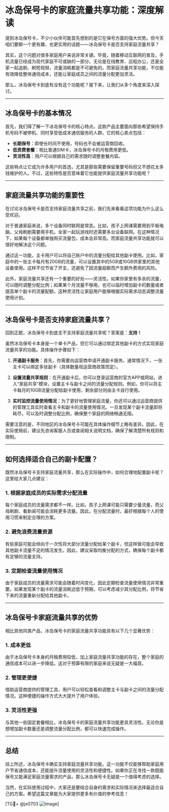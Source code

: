 # 冰岛保号卡的家庭流量共享功能：深度解读

提到冰岛保号卡，不少小伙伴可能首先想到的是它在保号方面的强大优势。但今天咱们要聊一个更有趣、也更实用的话题——冰岛保号卡是否支持家庭流量共享？

其实，这个问题对很多家庭用户来说非常关键。毕竟，随着移动互联网的普及，手机流量已经成为现代家庭不可或缺的一部分。无论是在线教育、远程办公，还是全家一起追剧、刷短视频，流量消耗都是不可避免的。而家庭流量共享功能，不仅能有效降低整体通信成本，还能让家庭成员之间的流量分配更加灵活。

那么，冰岛保号卡到底有没有这个功能呢？接下来，让我们从多个角度来深入探讨。

---

## 冰岛保号卡的基本情况

首先，我们得了解一下冰岛保号卡的核心特点。这款产品主要面向那些希望保持手机号码不被停机、同时享受低成本通信服务的人群。它的核心卖点包括：

- **长期保号**：即使长时间不使用，号码也不会被运营商回收。
- **低资费套餐**：相比普通SIM卡，冰岛保号卡的月租费用更低。
- **灵活性高**：用户可以根据自己的需求随时调整套餐内容。

这些特点让它成为许多用户的首选，尤其是那些需要保留重要号码但又不想花太多钱维护的人。不过，这些特性是否意味着它也能提供家庭流量共享功能呢？

---

## 家庭流量共享功能的重要性

在讨论冰岛保号卡是否支持家庭流量共享之前，我们先来看看这项功能为什么这么受欢迎。

对于普通家庭来说，多个设备同时联网是常态。比如，孩子上网课需要用到平板电脑，父母刷剧需要用手机，全家一起玩游戏时还需要多台设备联网。在这种情况下，如果每个设备都单独购买流量包，成本会非常高。而家庭流量共享功能就可以很好地解决这个问题。

通过这一功能，主卡用户可以将自己账户中的流量分配给其他副卡使用。比如，家庭中的一张主卡每月有20GB的流量，可以设置其中的5GB或10GB供家里的其他设备使用。这样不仅节省了开支，还避免了因流量超额而产生额外费用的风险。

此外，家庭流量共享还有一个重要的好处——灵活性。如果你家里有多余的流量，可以随时调整分配比例；如果某个月流量不够用，也可以临时增加副卡的数量或者提高单个副卡的流量配额。这种灵活性让家庭用户能够根据实际需求动态调整流量使用计划。

---

## 冰岛保号卡是否支持家庭流量共享？

回到正题，冰岛保号卡到底支不支持家庭流量共享呢？答案是：**支持！**

虽然冰岛保号卡本身是一个单卡产品，但它可以通过绑定其他副卡的方式实现家庭流量共享的功能。具体操作步骤如下：

1. **开通副卡服务**：首先，你需要向运营商申请开通副卡服务。通常情况下，一张主卡可以绑定多张副卡（具体数量视运营商政策而定）。
   
2. **设置流量共享规则**：在开通副卡后，你可以登录运营商的官方APP或网站，进入“家庭共享”模块，设置主卡与副卡之间的流量分配规则。例如，你可以将主卡每月的10GB流量分配给副卡使用，剩余部分则由主卡自行使用。

3. **实时监控流量使用情况**：为了更好地管理家庭流量，你还可以通过运营商提供的管理工具实时查看主卡和副卡的流量使用情况。一旦发现某个副卡流量即将耗尽，可以及时调整分配比例，确保整个家庭的网络畅通无阻。

需要注意的是，不同地区的冰岛保号卡可能在具体操作细节上略有差异。因此，在实际使用前，建议先咨询客服人员或查阅相关说明文档，确保了解清楚所有规则和限制。

---

## 如何选择适合自己的副卡配置？

既然冰岛保号卡支持家庭流量共享，那么在实际操作中，如何合理地配置副卡呢？这里给大家几点建议：

### 1. 根据家庭成员的实际需求分配流量

每个家庭成员的流量需求都不一样。比如，孩子上网课可能只需要少量流量，而父母刷剧、看新闻可能会消耗更多流量。因此，在分配流量时，最好根据每个人的使用习惯来制定合理的方案。

### 2. 避免浪费流量资源

有些家庭可能会倾向于一次性将大部分流量分配给某个副卡，但这样做可能会导致其他副卡流量不足的情况发生。因此，建议采取均衡分配的方式，确保每个副卡都有足够的流量支持。

### 3. 定期检查流量使用情况

由于家庭成员的流量需求可能会随着时间变化，因此定期检查流量使用情况非常重要。如果发现某个副卡的流量消耗远低于预期，可以考虑减少其分配比例，将节省下来的流量重新分配给其他副卡。

---

## 冰岛保号卡家庭流量共享的优势

相比其他同类产品，冰岛保号卡的家庭流量共享功能具有以下几个显著优势：

### 1. 成本更低

由于冰岛保号卡本身的月租费用较低，加上家庭流量共享功能的存在，整个家庭的通信成本可以进一步降低。这对于预算有限的家庭来说无疑是一大福音。

### 2. 管理更便捷

借助运营商提供的管理工具，用户可以轻松查看和调整主卡与副卡之间的流量分配情况。这种便捷的操作方式大大提升了用户体验。

### 3. 灵活性更强

与其他一些固定套餐相比，冰岛保号卡的家庭流量共享功能更具灵活性。无论你是想增加副卡数量还是调整流量分配比例，都可以快速完成操作。

---

## 总结

综上所述，冰岛保号卡确实支持家庭流量共享功能。这一功能不仅能够帮助家庭用户节省通信成本，还能提升流量使用的灵活性和便捷性。如果你正在寻找一款既能保号又能满足家庭流量需求的产品，那么冰岛保号卡无疑是一个值得考虑的选择。

当然，在实际使用过程中，大家还是要结合自身的需求和实际情况来选择最适合自己的方案。希望这篇文章能为大家提供更多有价值的参考信息！

[TG💪+ @jx0703 ![Image](https://github.com/user-attachments/assets/dbca1d08-cadb-493c-b0ec-ad6f7a83f270)]